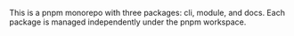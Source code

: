 <!-- Use this file to provide workspace-specific custom instructions to Copilot. For more details, visit https://code.visualstudio.com/docs/copilot/copilot-customization#_use-a-githubcopilotinstructionsmd-file -->

This is a pnpm monorepo with three packages: cli, module, and docs. Each package is managed independently under the pnpm workspace.
